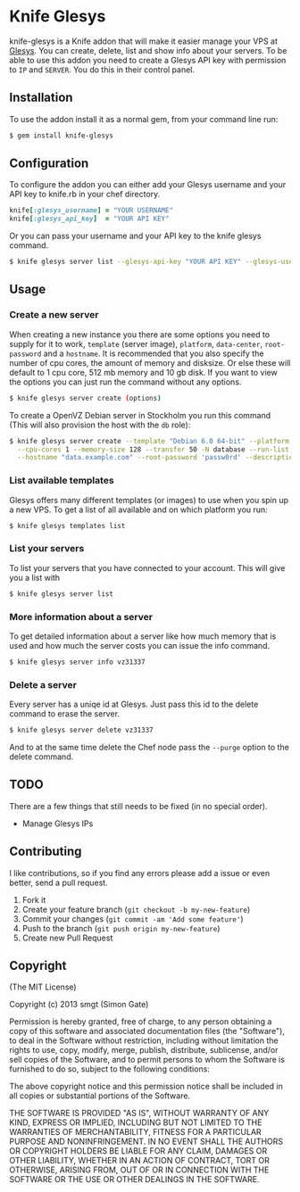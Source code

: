 # Knife Glesys

knife-glesys is a Knife addon that will make it easier manage your VPS at [Glesys](http://www.glesys.se). You can create,
delete, list and show info about your servers.
To be able to use this addon you need to create a Glesys API key with permission to `IP` and `SERVER`. You do this in their control panel.

## Installation

To use the addon install it as a normal gem, from your command line run:

```bash
$ gem install knife-glesys
```

## Configuration

To configure the addon you can either add your Glesys username and your API key to knife.rb in your chef directory.

```ruby
knife[:glesys_username] = "YOUR USERNAME"
knife[:glesys_api_key]  = "YOUR API KEY"
```

Or you can pass your username and your API key to the knife glesys command.

```bash
$ knife glesys server list --glesys-api-key "YOUR API KEY" --glesys-username "YOUR USERNAME"
```

## Usage

### Create a new server

When creating a new instance you there are some options you need to supply for it to work, `template` (server image),
`platform`, `data-center`, `root-password` and a `hostname`. It is recommended that you also specify the number of
cpu cores, the amount of memory and disksize. Or else these will default to 1 cpu core, 512 mb memory and 10 gb disk.
If you want to view the options you can just run the command without any options.

```bash
$ knife glesys server create (options)
```

To create a OpenVZ Debian server in Stockholm you run this command (This will also provision the host with the `db` role):

```bash
$ knife glesys server create --template "Debian 6.0 64-bit" --platform "OpenVZ" --data-center "Stockholm" \
  --cpu-cores 1 --memory-size 128 --transfer 50 -N database --run-list 'role[:db]' \
  --hostname "data.example.com" --root-password 'passw0rd' --description "Redis database server"
```

### List available templates

Glesys offers many different templates (or images) to use when you spin up a new VPS. To get a list of all available and on which platform you run:

```bash
$ knife glesys templates list
```
      
### List your servers

To list your servers that you have connected to your account. This will give you a list with 

```bash
$ knife glesys server list
```

### More information about a server

To get detailed information about a server like how much memory that is used and how much the server costs you can issue the info command.

```bash
$ knife glesys server info vz31337
```

### Delete a server

Every server has a uniqe id at Glesys. Just pass this id to the delete command to erase the server.

```bash
$ knife glesys server delete vz31337
```

And to at the same time delete the Chef node pass the `--purge` option to the delete command.

## TODO

There are a few things that still needs to be fixed (in no special order).

* Manage Glesys IPs

## Contributing

I like contributions, so if you find any errors please add a issue or even better, send a pull request.

1. Fork it
2. Create your feature branch (`git checkout -b my-new-feature`)
3. Commit your changes (`git commit -am 'Add some feature'`)
4. Push to the branch (`git push origin my-new-feature`)
5. Create new Pull Request

## Copyright

(The MIT License)

Copyright (c) 2013 smgt (Simon Gate)

Permission is hereby granted, free of charge, to any person obtaining a copy of this software and associated documentation files (the "Software"), to deal in the Software without restriction, including without limitation the rights to use, copy, modify, merge, publish, distribute, sublicense, and/or sell copies of the Software, and to permit persons to whom the Software is furnished to do so, subject to the following conditions:

The above copyright notice and this permission notice shall be included in all copies or substantial portions of the Software.

THE SOFTWARE IS PROVIDED "AS IS", WITHOUT WARRANTY OF ANY KIND, EXPRESS OR IMPLIED, INCLUDING BUT NOT LIMITED TO THE WARRANTIES OF MERCHANTABILITY, FITNESS FOR A PARTICULAR PURPOSE AND NONINFRINGEMENT. IN NO EVENT SHALL THE AUTHORS OR COPYRIGHT HOLDERS BE LIABLE FOR ANY CLAIM, DAMAGES OR OTHER LIABILITY, WHETHER IN AN ACTION OF CONTRACT, TORT OR OTHERWISE, ARISING FROM, OUT OF OR IN CONNECTION WITH THE SOFTWARE OR THE USE OR OTHER DEALINGS IN THE SOFTWARE.

